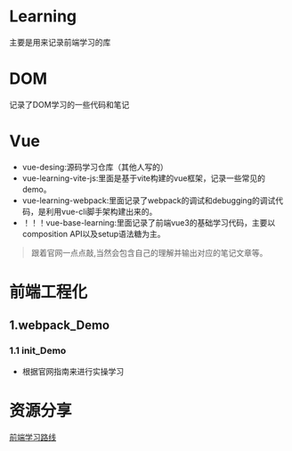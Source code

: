 # Learning
主要是用来记录前端学习的库
# DOM
记录了DOM学习的一些代码和笔记

# Vue
+ vue-desing:源码学习仓库（其他人写的）
+ vue-learning-vite-js:里面是基于vite构建的vue框架，记录一些常见的demo。
+ vue-learning-webpack:里面记录了webpack的调试和debugging的调试代码，是利用vue-cli脚手架构建出来的。
+ ！！！vue-base-learning:里面记录了前端vue3的基础学习代码，主要以composition API以及setup语法糖为主。
>跟着官网一点点敲,当然会包含自己的理解并输出对应的笔记文章等。

# 前端工程化
## 1.webpack_Demo
### 1.1 init_Demo
+ 根据官网指南来进行实操学习
# 资源分享
[前端学习路线](https://github.com/sl1673495/frontend-roadmap)